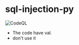 # sql-injection-py

![CodeQL](https://github.com/iewihc/sql-injection-py/actions/workflows/codeql-analysis.yml/badge.svg)


- The code have val.
- don't use it

